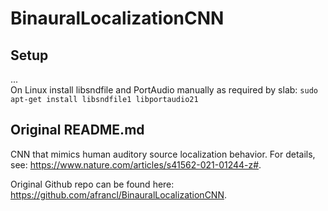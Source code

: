 # BinauralLocalizationCNN
## Setup
...  
On Linux install libsndfile and PortAudio manually as required by slab:
`sudo apt-get install libsndfile1 libportaudio21`


## Original README.md
CNN that mimics human auditory source localization behavior. For details, see: https://www.nature.com/articles/s41562-021-01244-z#.

Original Github repo can be found here: https://github.com/afrancl/BinauralLocalizationCNN.

